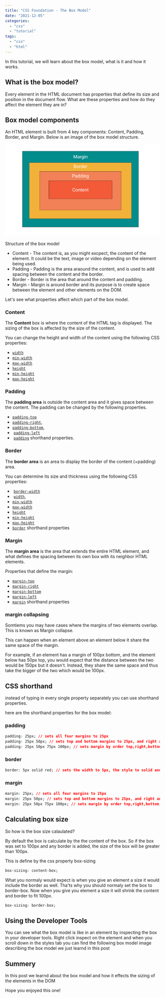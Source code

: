 ```yaml
---
title: "CSS Foundation - The Box Model"
date: "2021-12-05"
categories: 
  - "css"
  - "tutorial"
tags: 
  - "css"
  - "html"
---
```


In this tutorial, we will learn about the box model, what is it and how it works.

## What is the box model?

Every element in the HTML document has properties that define its size and position in the document flow. What are these properties and how do they affect the element they are in?

## Box model components

An HTML element is built from 4 key components: Content, Padding, Border, and Margin. Below is an image of the box model structure.

![Structure of the box model](../../../../../../../static/from-blog/2021/12/2021-12-05-css-foundation-the-box-model/images/image-6.png)

Structure of the box model

- Content - The content is, as you might excpect, the content of the element. It could be the text, image or video depending on the element being used.
- Padding - Padding is the area araound the content, and is used to add spacing between the content and the border.
- Border - Border is the area that around the content and padding.
- Margin - Margin is around border and its purpose is to create space between the element and other elements on the DOM.

Let's see what properties affect which part of the box model.

### Content

The **Content** box is where the content of the HTML tag is displayed. The sizing of the box is affected by the size of the content.

You can change the height and width of the content using the following CSS properties:

- [`width`](https://developer.mozilla.org/en-US/docs/Web/CSS/width)
- [`min-width`](https://developer.mozilla.org/en-US/docs/Web/CSS/min-width)
- [`max-width`](https://developer.mozilla.org/en-US/docs/Web/CSS/max-width)
- [`height`](https://developer.mozilla.org/en-US/docs/Web/CSS/height)
- [`min-height`](https://developer.mozilla.org/en-US/docs/Web/CSS/min-height)
- [`max-height`](https://developer.mozilla.org/en-US/docs/Web/CSS/max-height)

### Padding

The **padding area** is outside the content area and it gives space between the content. The padding can be changed by the following properties.

- [`padding-top`](https://developer.mozilla.org/en-US/docs/Web/CSS/padding-top)
- [`padding-right`](https://developer.mozilla.org/en-US/docs/Web/CSS/padding-right), 
- [`padding-bottom`](https://developer.mozilla.org/en-US/docs/Web/CSS/padding-bottom),
-  [`padding-left`](https://developer.mozilla.org/en-US/docs/Web/CSS/padding-left)
-  [`padding`](https://developer.mozilla.org/en-US/docs/Web/CSS/padding) shorthand properties.

### Border

The **border area** is an area to display the border of the content (+padding) area.

You can determine its size and thickness using the following CSS properties:

-  [`border-width`](https://developer.mozilla.org/en-US/docs/Web/CSS/border-width)
-  [`width`](https://developer.mozilla.org/en-US/docs/Web/CSS/width),
- [`min-width`](https://developer.mozilla.org/en-US/docs/Web/CSS/min-width)
- [`max-width`](https://developer.mozilla.org/en-US/docs/Web/CSS/max-width)
- [`height`](https://developer.mozilla.org/en-US/docs/Web/CSS/height)
- [`min-height`](https://developer.mozilla.org/en-US/docs/Web/CSS/min-height)
- [`max-height`](https://developer.mozilla.org/en-US/docs/Web/CSS/max-height)
- [`border`](https://developer.mozilla.org/en-US/docs/Web/CSS/border) shorthand properties

### Margin

The **margin area** is the area that extends the entire HTML element, and what defines the spacing between its own box with its neighbor HTML elements.

Properties that define the margin:

- [`margin-top`](https://developer.mozilla.org/en-US/docs/Web/CSS/margin-top)
- [`margin-right`](https://developer.mozilla.org/en-US/docs/Web/CSS/margin-right)
- [`margin-bottom`](https://developer.mozilla.org/en-US/docs/Web/CSS/margin-bottom)
- [`margin-left`](https://developer.mozilla.org/en-US/docs/Web/CSS/margin-left)
- [`margin`](https://developer.mozilla.org/en-US/docs/Web/CSS/margin) shorthand properties

### margin collapsing

Somtiems you may have cases where the margins of two elements overlap. This is known as Margin collapse.

This can happen when an element above an element below it share the same space of the margin.

For example, if an element has a margin of 100px bottom, and the element below has 50px top, you would expect that the distance between the two would be 150px but it doesn't. Instead, they share the same space and thus take the bigger of the two which would be 100px.

## CSS shorthand

instead of typing in every single property separately you can use shorthand properties.

here are the shorthand properties for the box model:

### padding

```css
padding: 25px; // sets all four margins to 25px
padding: 25px 50px; // sets top and bottom margins to 25px, and right and left to 50px
padding: 25px 50px 75px 100px; // sets margin by order top,right,bottom,left
```

### border

```css
border: 5px solid red; // sets the width to 5px, the style to solid and the color red
```

### margin

```css
margin: 25px; // sets all four margins to 25px
margin: 25px 50px; // sets top and bottom margins to 25px, and right and left to 50px
margin: 25px 50px 75px 100px; // sets margin by order top,right,bottom,left
```

## Calculating box size

So how is the box size calaulated?

By default the box is calculate by the the content of the box. So if the box was set to 100px and any border is added, the size of the box will be greater than 100px.

This is define by the css property box-sizing

```css
box-sizing: content-box;
```

What you normaly would expect is when you give an element a size it would include the border as well. Tha'ts why you should normaly set the box to border-box. Now when you give you element a size it will shrink the content and border to fit 100px.

```css
box-sizing: border-box;
```

## Using the Developer Tools

You can see what the box model is like in an element by inspecting the box in your developer tools. Right click inspect on the element and when you scroll down in the styles tab you can find the following box model image describing the box model we just learnd in this post

## Summery

In this post we learnd about the box model and how it effects the sizing of the elements in the DOM

Hope you enjoyed this one!

